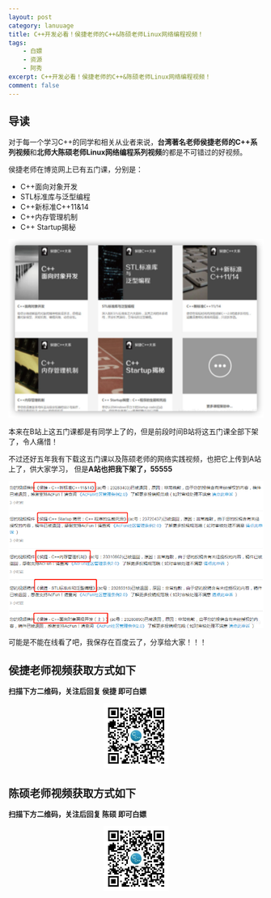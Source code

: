 ```yaml
---
layout: post
category: lanuuage
title: C++开发必看！侯捷老师的C++&陈硕老师Linux网络编程视频！
tags:
    - 白嫖
    - 资源
    - 阿秀
excerpt: C++开发必看！侯捷老师的C++&陈硕老师Linux网络编程视频！
comment: false
---
```




## 导读

对于每一个学习C++的同学和相关从业者来说，**台湾著名老师侯捷老师的C++系列视频**和**北师大陈硕老师Linux网络编程系列视频**的都是不可错过的好视频。

侯捷老师在博览网上已有五门课，分别是：

- C++面向对象开发
- STL标准库与泛型编程
- C++新标准C++11&14
- C++内存管理机制
- C++ Startup揭秘

![](./picture/202205222343590.png)

本来在B站上这五门课都是有同学上了的，但是前段时间B站将这五门课全部下架了，令人痛惜！

不过还好五年我有下载这五门课以及陈硕老师的网络实践视频，也把它上传到A站上了，供大家学习， 但是**A站也把我下架了，55555**

![](./picture/202205222343465.png)

可能是不能在线看了吧，我保存在百度云了，分享给大家！！！

## **侯捷老师视频获取方式如下**

**扫描下方二维码，关注后回复 侯捷 即可白嫖**

<div align="center">
 <img src="./picture/202301191549506.jpg" style="zoom:50%;" />
</div>




## **陈硕老师视频获取方式如下**

**扫描下方二维码，关注后回复 陈硕 即可白嫖**

<div align="center">
 <img src="./picture/202301191549506.jpg" style="zoom:50%;" />
</div>


